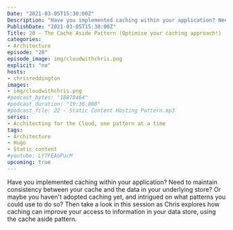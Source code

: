 ```yaml
---
Date: "2021-03-05T15:30:00Z"
Description: "Have you implemented caching within your application? Need to maintain consistency between your cache and the data in your underlying store? Or maybe you haven't adopted caching yet, and intrigued on what patterns you could use to do so? Then take a look in this session as Chris explores how caching can improve your access to information in your data store, using the cache aside pattern."
PublishDate: "2021-03-05T15:30:00Z"
Title: 28 - The Cache Aside Pattern (Optimise your caching approach!)
categories:
- Architecture
episode: "28"
episode_image: img/cloudwithchris.png
explicit: "no"
hosts:
- chrisreddington
images:
- img/cloudwithchris.png
#podcast_bytes: "18878464"
#podcast_duration: "19:36.000"
#podcast_file: 22 - Static Content Hosting Pattern.mp3
series:
- Architecting for the Cloud, one pattern at a time
tags:
- Architecture
- Hugo
- Static content
#youtube: LY7FEAoPucM
upcoming: true
---
```

Have you implemented caching within your application? Need to maintain consistency between your cache and the data in your underlying store? Or maybe you haven't adopted caching yet, and intrigued on what patterns you could use to do so? Then take a look in this session as Chris explores how caching can improve your access to information in your data store, using the cache aside pattern.